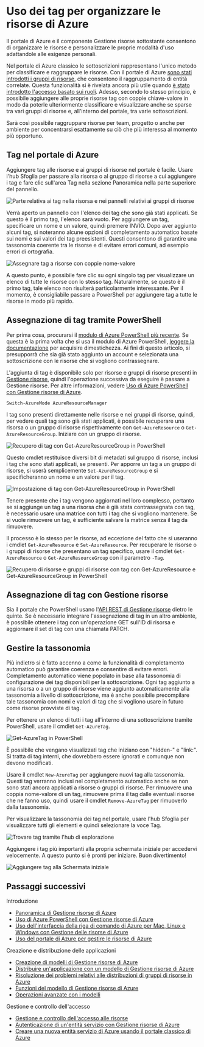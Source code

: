 <properties 
	pageTitle="Uso dei tag per organizzare le risorse di Azure" 
	description="" 
	services="" 
	documentationCenter="" 
	authors="flanakin" 
	writer="" 
	manager="wpickett" 
	editor=""/>

<tags 
	ms.service="multiple" 
	ms.workload="multiple" 
	ms.tgt_pltfrm="AzurePortal" 
	ms.devlang="na" 
	ms.topic="article" 
	ms.date="04/28/2015" 
	ms.author="micflan"/>


# Uso dei tag per organizzare le risorse di Azure

Il portale di Azure e il componente Gestione risorse sottostante consentono di organizzare le risorse e personalizzare le proprie modalità d'uso adattandole alle esigenze personali.

Nel portale di Azure classico le sottoscrizioni rappresentano l'unico metodo per classificare e raggruppare le risorse. Con il portale di Azure [sono stati introdotti i gruppi di risorse](./resource-group-portal.md), che consentono il raggruppamento di entità correlate. Questa funzionalità si è rivelata ancora più utile quando [è stato introdotto l'accesso basato sui ruoli](./role-based-access-control-configure.md). Adesso, secondo lo stesso principio, è possibile aggiungere alle proprie risorse tag con coppie chiave-valore in modo da poterle ulteriormente classificare e visualizzare anche se sparse tra vari gruppi di risorse e, all'interno del portale, tra varie sottoscrizioni.

Sarà così possibile raggruppare risorse per team, progetto o anche per ambiente per concentrarsi esattamente su ciò che più interessa al momento più opportuno.


## Tag nel portale di Azure

Aggiungere tag alle risorse e ai gruppi di risorse nel portale è facile. Usare l'hub Sfoglia per passare alla risorsa o al gruppo di risorse a cui aggiungere i tag e fare clic sull'area Tag nella sezione Panoramica nella parte superiore del pannello.

![Parte relativa ai tag nella risorsa e nei pannelli relativi ai gruppi di risorse](./media/resource-group-using-tags/rgblade.png)

Verrà aperto un pannello con l'elenco dei tag che sono già stati applicati. Se questo è il primo tag, l'elenco sarà vuoto. Per aggiungere un tag, specificare un nome e un valore, quindi premere INVIO. Dopo aver aggiunto alcuni tag, si noteranno alcune opzioni di completamento automatico basate sui nomi e sui valori dei tag preesistenti. Questi consentono di garantire una tassonomia coerente tra le risorse e di evitare errori comuni, ad esempio errori di ortografia.

![Assegnare tag a risorse con coppie nome-valore](./media/resource-group-using-tags/tag-resources.png)

A questo punto, è possibile fare clic su ogni singolo tag per visualizzare un elenco di tutte le risorse con lo stesso tag. Naturalmente, se questo è il primo tag, tale elenco non risulterà particolarmente interessante. Per il momento, è consigliabile passare a PowerShell per aggiungere tag a tutte le risorse in modo più rapido.


## Assegnazione di tag tramite PowerShell

Per prima cosa, procurarsi il [modulo di Azure PowerShell più recente](./install-configure-powershell.md). Se questa è la prima volta che si usa il modulo di Azure PowerShell, [leggere la documentazione](./install-configure-powershell.md) per acquisire dimestichezza. Ai fini di questo articolo, si presupporrà che sia già stato aggiunto un account e selezionata una sottoscrizione con le risorse che si vogliono contrassegnare.

L'aggiunta di tag è disponibile solo per risorse e gruppi di risorse presenti in [Gestione risorse](http://msdn.microsoft.com/library/azure/dn790568.aspx), quindi l'operazione successiva da eseguire è passare a Gestione risorse. Per altre informazioni, vedere [Uso di Azure PowerShell con Gestione risorse di Azure](powershell-azure-resource-manager.md).

    Switch-AzureMode AzureResourceManager

I tag sono presenti direttamente nelle risorse e nei gruppi di risorse, quindi, per vedere quali tag sono già stati applicati, è possibile recuperare una risorsa o un gruppo di risorse rispettivamente con `Get-AzureResource` o `Get-AzureResourceGroup`. Iniziare con un gruppo di risorse.

![Recupero di tag con Get-AzureResourceGroup in PowerShell](./media/resource-group-using-tags/Get-AzureResourceGroup-in-PowerShell.png)

Questo cmdlet restituisce diversi bit di metadati sul gruppo di risorse, inclusi i tag che sono stati applicati, se presenti. Per apporre un tag a un gruppo di risorse, si userà semplicemente `Set-AzureResourceGroup` e si specificheranno un nome e un valore per il tag.

![Impostazione di tag con Get-AzureResourceGroup in PowerShell](./media/resource-group-using-tags/Set-AzureResourceGroup-in-PowerShell.png)

Tenere presente che i tag vengono aggiornati nel loro complesso, pertanto se si aggiunge un tag a una risorsa che è già stata contrassegnata con tag, è necessario usare una matrice con tutti i tag che si vogliono mantenere. Se si vuole rimuovere un tag, è sufficiente salvare la matrice senza il tag da rimuovere.

Il processo è lo stesso per le risorse, ad eccezione del fatto che si useranno i cmdlet `Get-AzureResource` e `Set-AzureResource`. Per recuperare le risorse o i gruppi di risorse che presentano un tag specifico, usare il cmdlet `Get-AzureResource` o `Get-AzureResourceGroup` con il parametro `-Tag`.

![Recupero di risorse e gruppi di risorse con tag con Get-AzureResource e Get-AzureResourceGroup in PowerShell](./media/resource-group-using-tags/Get-AzureResourceGroup-with-tags-in-PowerShell.png)


## Assegnazione di tag con Gestione risorse

Sia il portale che PowerShell usano l'[API REST di Gestione risorse](http://msdn.microsoft.com/library/azure/dn790568.aspx) dietro le quinte. Se è necessario integrare l'assegnazione di tag in un altro ambiente, è possibile ottenere i tag con un'operazione GET sull'ID di risorsa e aggiornare il set di tag con una chiamata PATCH.


## Gestire la tassonomia

Più indietro si è fatto accenno a come la funzionalità di completamento automatico può garantire coerenza e consentire di evitare errori. Completamento automatico viene popolato in base alla tassonomia di configurazione dei tag disponibili per la sottoscrizione. Ogni tag aggiunto a una risorsa o a un gruppo di risorse viene aggiunto automaticamente alla tassonomia a livello di sottoscrizione, ma è anche possibile precompilare tale tassonomia con nomi e valori di tag che si vogliono usare in futuro come risorse provviste di tag.

Per ottenere un elenco di tutti i tag all'interno di una sottoscrizione tramite PowerShell, usare il cmdlet `Get-AzureTag`.

![Get-AzureTag in PowerShell](./media/resource-group-using-tags/Get-AzureTag-in-PowerShell.png)


È possibile che vengano visualizzati tag che iniziano con "hidden-" e "link:". Si tratta di tag interni, che dovrebbero essere ignorati e comunque non devono modificati.

Usare il cmdlet `New-AzureTag` per aggiungere nuovi tag alla tassonomia. Questi tag verranno inclusi nel completamento automatico anche se non sono stati ancora applicati a risorse o gruppi di risorse. Per rimuovere una coppia nome-valore di un tag, rimuovere prima il tag dalle eventuali risorse che ne fanno uso, quindi usare il cmdlet `Remove-AzureTag` per rimuoverlo dalla tassonomia.

Per visualizzare la tassonomia dei tag nel portale, usare l'hub Sfoglia per visualizzare tutti gli elementi e quindi selezionare la voce Tag.

![Trovare tag tramite l'hub di esplorazione](./media/resource-group-using-tags/browse-tags.png)

Aggiungere i tag più importanti alla propria schermata iniziale per accedervi velocemente. A questo punto si è pronti per iniziare. Buon divertimento!

![Aggiungere tag alla Schermata iniziale  
](./media/resource-group-using-tags/pin-tags.png)

## Passaggi successivi
Introduzione

- [Panoramica di Gestione risorse di Azure](./resource-group-overview.md)  
- [Uso di Azure PowerShell con Gestione risorse di Azure](./powershell-azure-resource-manager.md)
- [Uso dell'interfaccia della riga di comando di Azure per Mac, Linux e Windows con Gestione delle risorse di Azure](./xplat-cli-azure-resource-manager.md)  
- [Uso del portale di Azure per gestire le risorse di Azure](./resource-group-portal.md)  
  
Creazione e distribuzione delle applicazioni
  
- [Creazione di modelli di Gestione risorse di Azure](./resource-group-authoring-templates.md)  
- [Distribuire un'applicazione con un modello di Gestione risorse di Azure](./resource-group-template-deploy.md)  
- [Risoluzione dei problemi relativi alle distribuzioni di gruppi di risorse in Azure](./resource-group-deploy-debug.md)  
- [Funzioni del modello di Gestione risorse di Azure](./resource-group-template-functions.md)  
- [Operazioni avanzate con i modelli](./resource-group-advanced-template.md)  
  
Gestione e controllo dell'accesso
  
- [Gestione e controllo dell'accesso alle risorse](./resource-group-rbac.md)  
- [Autenticazione di un'entità servizio con Gestione risorse di Azure](./resource-group-authenticate-service-principal.md)  
- [Creare una nuova entità servizio di Azure usando il portale classico di Azure](./resource-group-create-service-principal-portal.md)  
  

<!---HONumber=58_postMigration-->